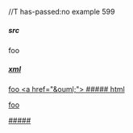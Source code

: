 //T has-passed:no
example 599
##### src
foo <a href="&ouml;">
##### xml
<?xml version="1.0" encoding="UTF-8"?>
<!DOCTYPE document SYSTEM "CommonMark.dtd">
<document xmlns="http://commonmark.org/xml/1.0">
  <paragraph>
    <text>foo </text>
    <html_inline>&lt;a href=&quot;&amp;ouml;&quot;&gt;</html_inline>
  </paragraph>
</document>
##### html
<p>foo <a href="&ouml;"></p>
#####
